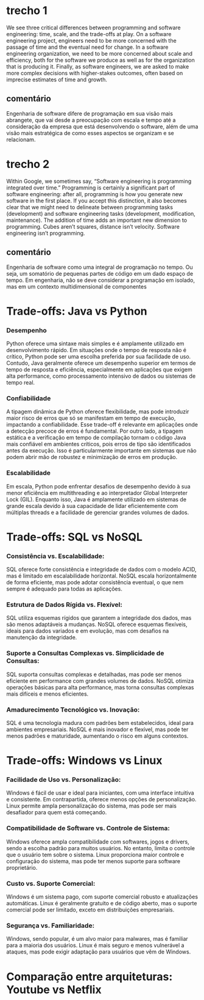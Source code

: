 # trecho 1
We see three critical differences between programming and software engineering: time, scale, and the trade-offs at play. On a software engineering project, engineers need to be more concerned with the passage of time and the eventual need for change. In a software engineering organization, we need to be more concerned about scale and efficiency, both for the software we produce as well as for the organization that is producing it. Finally, as software engineers, we are asked to make more complex decisions with higher-stakes outcomes, often based on imprecise estimates of time and growth.
## comentário
Engenharia de software difere de programação em sua visão mais abrangete, que vai desde a preocupação com escala e tempo até a consideração da empresa que está desenvolvendo o software, além de uma visão mais estratégica de como esses aspectos se organizam e se relacionam.

# trecho 2
Within Google, we sometimes say, “Software engineering is programming integrated over time.” Programming is certainly a significant part of software engineering: after all, programming is how you generate new software in the first place. If you accept this distinction, it also becomes clear that we might need to delineate between programming tasks (development) and software engineering tasks (development, modification, maintenance). The addition of time adds an important new dimension to programming. Cubes aren’t squares, distance isn’t velocity. Software engineering isn’t programming.
## comentário
Engenharia de software como uma integral de programação no tempo. Ou seja, um somatório de pequenas partes de código em um dado espaço de tempo. Em engenharia, não se deve considerar a programação em isolado, mas em um contexto multidimensional de componentes

# Trade-offs: Java vs Python
### Desempenho
Python oferece uma sintaxe mais simples e é amplamente utilizado em desenvolvimento rápido. Em situações onde o tempo de resposta não é crítico, Python pode ser uma escolha preferida por sua facilidade de uso. Contudo, Java geralmente oferece um desempenho superior em termos de tempo de resposta e eficiência, especialmente em aplicações que exigem alta performance, como processamento intensivo de dados ou sistemas de tempo real.
### Confiabilidade
A tipagem dinâmica de Python oferece flexibilidade, mas pode introduzir maior risco de erros que só se manifestam em tempo de execução, impactando a confiabilidade. Esse trade-off é relevante em aplicações onde a detecção precoce de erros é fundamental. Por outro lado, a tipagem estática e a verificação em tempo de compilação tornam o código Java mais confiável em ambientes críticos, pois erros de tipo são identificados antes da execução. Isso é particularmente importante em sistemas que não podem abrir mão de robustez e minimização de erros em produção.
### Escalabilidade
Em escala, Python pode enfrentar desafios de desempenho devido à sua menor eficiência em multithreading e ao interpretador Global Interpreter Lock (GIL). Enquanto isso, Java é amplamente utilizado em sistemas de grande escala devido à sua capacidade de lidar eficientemente com múltiplas threads e a facilidade de gerenciar grandes volumes de dados.

# Trade-offs: SQL vs NoSQL
###  Consistência vs. Escalabilidade:
SQL oferece forte consistência e integridade de dados com o modelo ACID, mas é limitado em escalabilidade horizontal. NoSQL escala horizontalmente de forma eficiente, mas pode adotar consistência eventual, o que nem sempre é adequado para todas as aplicações.
### Estrutura de Dados Rígida vs. Flexível:
SQL utiliza esquemas rígidos que garantem a integridade dos dados, mas são menos adaptáveis a mudanças. NoSQL oferece esquemas flexíveis, ideais para dados variados e em evolução, mas com desafios na manutenção da integridade.
### Suporte a Consultas Complexas vs. Simplicidade de Consultas:
SQL suporta consultas complexas e detalhadas, mas pode ser menos eficiente em performance com grandes volumes de dados. NoSQL otimiza operações básicas para alta performance, mas torna consultas complexas mais difíceis e menos eficientes.
### Amadurecimento Tecnológico vs. Inovação:
SQL é uma tecnologia madura com padrões bem estabelecidos, ideal para ambientes empresariais. NoSQL é mais inovador e flexível, mas pode ter menos padrões e maturidade, aumentando o risco em alguns contextos.

# Trade-offs: Windows vs Linux
### Facilidade de Uso vs. Personalização:
Windows é fácil de usar e ideal para iniciantes, com uma interface intuitiva e consistente. Em contrapartida, oferece menos opções de personalização. Linux permite ampla personalização do sistema, mas pode ser mais desafiador para quem está começando.
### Compatibilidade de Software vs. Controle de Sistema:
Windows oferece ampla compatibilidade com softwares, jogos e drivers, sendo a escolha padrão para muitos usuários. No entanto, limita o controle que o usuário tem sobre o sistema. Linux proporciona maior controle e configuração do sistema, mas pode ter menos suporte para software proprietário.
### Custo vs. Suporte Comercial:
Windows é um sistema pago, com suporte comercial robusto e atualizações automáticas. Linux é geralmente gratuito e de código aberto, mas o suporte comercial pode ser limitado, exceto em distribuições empresariais.
### Segurança vs. Familiaridade:
Windows, sendo popular, é um alvo maior para malwares, mas é familiar para a maioria dos usuários. Linux é mais seguro e menos vulnerável a ataques, mas pode exigir adaptação para usuários que vêm de Windows.


# Comparação entre arquiteturas: Youtube vs Netflix
